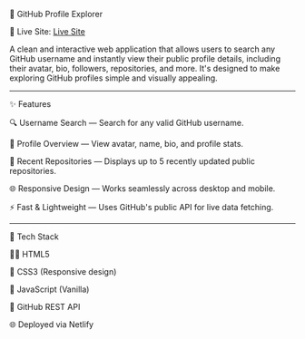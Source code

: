 🧠 GitHub Profile Explorer

🔗 Live Site: [Live Site](https://ghprofilex.netlify.app/)

A clean and interactive web application that allows users to search any GitHub username and instantly view their public profile details, including their avatar, bio, followers, repositories, and more. It's designed to make exploring GitHub profiles simple and visually appealing.

____________________________________________________________________________________________________________

✨ Features

🔍 Username Search — Search for any valid GitHub username.

👤 Profile Overview — View avatar, name, bio, and profile stats.

📁 Recent Repositories — Displays up to 5 recently updated public repositories.

🌐 Responsive Design — Works seamlessly across desktop and mobile.

⚡ Fast & Lightweight — Uses GitHub's public API for live data fetching.

____________________________________________________________________________________________________________

🚀 Tech Stack

🧑‍💻 HTML5

🎨 CSS3 (Responsive design)

🧠 JavaScript (Vanilla)

📡 GitHub REST API

🌐 Deployed via Netlify





